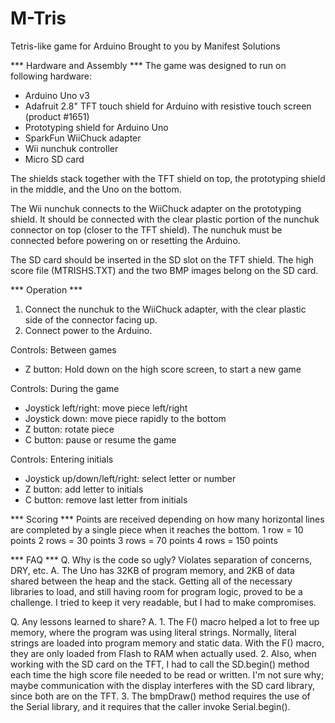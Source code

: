 # M-Tris
Tetris-like game for Arduino
Brought to you by Manifest Solutions

*** Hardware and Assembly ***
The game was designed to run on following hardware:
- Arduino Uno v3
- Adafruit 2.8" TFT touch shield for Arduino with resistive touch screen (product #1651)
- Prototyping shield for Arduino Uno
- SparkFun WiiChuck adapter
- Wii nunchuk controller
- Micro SD card

The shields stack together with the TFT shield on top, the prototyping shield in the middle, and the Uno on the bottom.

The Wii nunchuk connects to the WiiChuck adapter on the prototyping shield.
It should be connected with the clear plastic portion of the nunchuk connector on top (closer to the TFT shield).
The nunchuk must be connected before powering on or resetting the Arduino.

The SD card should be inserted in the SD slot on the TFT shield.
The high score file (MTRISHS.TXT) and the two BMP images belong on the SD card.

*** Operation ***
1. Connect the nunchuk to the WiiChuck adapter, with the clear plastic side of the connector facing up.
2. Connect power to the Arduino.

Controls: Between games
- Z button: Hold down on the high score screen, to start a new game

Controls: During the game
- Joystick left/right: move piece left/right
- Joystick down: move piece rapidly to the bottom
- Z button: rotate piece
- C button: pause or resume the game

Controls: Entering initials
- Joystick up/down/left/right: select letter or number
- Z button: add letter to initials
- C button: remove last letter from initials

*** Scoring ***
Points are received depending on how many horizontal lines are completed by a single piece when it reaches the bottom.
1 row = 10 points
2 rows = 30 points
3 rows = 70 points
4 rows = 150 points

*** FAQ ***
Q. Why is the code so ugly?  Violates separation of concerns, DRY, etc.
A. The Uno has 32KB of program memory, and 2KB of data shared between the heap and the stack.  Getting all of the necessary libraries to load, and still having room for program logic, proved to be a challenge.  I tried to keep it very readable, but I had to make compromises.

Q. Any lessons learned to share?
A. 1. The F() macro helped a lot to free up memory, where the program was using literal strings.  Normally, literal strings are loaded into program memory and static data.  With the F() macro, they are only loaded from Flash to RAM when actually used.
2. Also, when working with the SD card on the TFT, I had to call the SD.begin() method each time the high score file needed to be read or written.  I'm not sure why; maybe communication with the display interferes with the SD card library, since both are on the TFT.
3. The bmpDraw() method requires the use of the Serial library, and it requires that the caller invoke Serial.begin().
